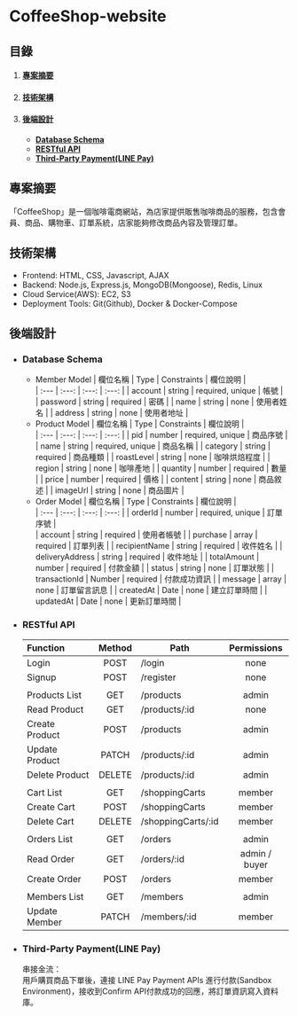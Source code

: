 # CoffeeShop-website
## 目錄
1. #### [專案摘要](#專案摘要)
2. #### [技術架構](#技術架構)    
3. #### [後端設計](#後端設計)
    - [**Database Schema**](#Database-Schema)
    - [**RESTful API**](#RESTful-API)
    - [**Third-Party Payment(LINE Pay)**](#Third-Party-PaymentLINE-Pay)

## 專案摘要
「CoffeeShop」是一個咖啡電商網站，為店家提供販售咖啡商品的服務，包含會員、商品、購物車、訂單系統，店家能夠修改商品內容及管理訂單。

## 技術架構

- Frontend: HTML, CSS, Javascript, AJAX
- Backend: Node.js, Express.js, MongoDB(Mongoose), Redis, Linux
- Cloud Service(AWS): EC2, S3 
- Deployment Tools: Git(Github), Docker & Docker-Compose


## 後端設計
- ### Database Schema
  + Member Model
    | 欄位名稱 | Type | Constraints | 欄位說明 |  
    | :--- | :---: | :---: | :---: | 
    | account | string | required, unique | 帳號 |  
    | password | string | required | 密碼 |
    | name | string | none | 使用者姓名 |
    | address | string | none | 使用者地址 |
  + Product Model
    | 欄位名稱 | Type | Constraints | 欄位說明 |  
    | :--- | :---: | :---: | :---: | 
    | pid | number | required, unique | 商品序號 |  
    | name | string | required, unique | 商品名稱 |
    | category | string | required | 商品種類 |
    | roastLevel | string | none | 咖啡烘焙程度 |
    | region | string | none | 咖啡產地 |
    | quantity | number | required | 數量 |
    | price | number | required | 價格 |
    | content | string | none | 商品敘述 |
    | imageUrl | string | none | 商品圖片 |
  + Order Model
    | 欄位名稱 | Type | Constraints | 欄位說明 |  
    | :--- | :---: | :---: | :---: | 
    | orderId | number | required, unique | 訂單序號 |  
    | account | string | required | 使用者帳號 |
    | purchase | array | required | 訂單列表 |
    | recipientName | string | required | 收件姓名 |
    | deliveryAddress | string | required | 收件地址 |
    | totalAmount | number | required | 付款金額 |
    | status | string | none | 訂單狀態 |
    | transactionId | Number | required | 付款成功資訊 |
    | message | array | none | 訂單留言訊息 |
    | createdAt | Date | none | 建立訂單時間 |
    | updatedAt | Date | none | 更新訂單時間 |
- ### RESTful API
  | Function | Method | Path | Permissions |
  | :--- | :---: | --- | :---: |
  | Login | POST | /login | none
  | Signup | POST | /register | none
  | |
  | Products List | GET | /products | admin
  | Read Product | GET | /products/:id | none
  | Create Product | POST | /products | admin
  | Update Product | PATCH | /products/:id | admin
  | Delete Product | DELETE | /products/:id | admin
  | |
  | Cart List | GET | /shoppingCarts | member
  | Create Cart | POST | /shoppingCarts | member
  | Delete Cart | DELETE | /shoppingCarts/:id | member
  | |
  | Orders List | GET | /orders | admin
  | Read Order | GET | /orders/:id | admin / buyer
  | Create Order | POST | /orders | member
  | |
  | Members List | GET | /members | admin
  | Update Member | PATCH | /members/:id | member
- ### Third-Party Payment(LINE Pay)
  串接金流：<br>
  用戶購買商品下單後，連接 LINE Pay Payment APIs 進行付款(Sandbox Environment)，接收到Confirm API付款成功的回應，將訂單資訊寫入資料庫。